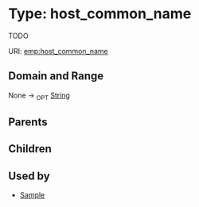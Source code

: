 
# Type: host_common_name


TODO

URI: [emp:host_common_name](https://microbiomedata/schema/emp/host_common_name)


## Domain and Range

None ->  <sub>OPT</sub> [String](types/String.md)

## Parents


## Children


## Used by

 * [Sample](Sample.md)
